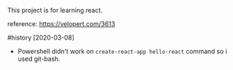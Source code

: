 This project is for learning react.

reference:
https://velopert.com/3613

#history
[2020-03-08]
- Powershell didn't work on `create-react-app hello-react` command so i used git-bash.